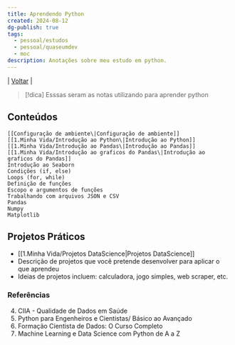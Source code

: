 ```yaml
---
title: Aprendendo Python
created: 2024-08-12
dg-publish: true
tags:
  - pessoal/estudos
  - pessoal/quaseumdev
  - moc
description: Anotações sobre meu estudo em python.
---
```

| [Voltar](index) |
> [!dica]  Esssas seram as notas utilizando para aprender python
## Conteúdos
    [[Configuração de ambiente\|Configuração de ambiente]]
    [[1.Minha Vida/Introdução ao Python\|Introdução ao Python]]
    [[1.Minha Vida/Introdução ao Pandas\|Introdução ao Pandas]]
    [[1.Minha Vida/Introdução ao graficos do Pandas\|Introdução ao graficos do Pandas]]
    Introdução ao Seaborn
    Condições (if, else)
    Loops (for, while)
    Definição de funções
    Escopo e argumentos de funções
    Trabalhando com arquivos JSON e CSV
    Pandas
    Numpy
    Matplotlib
## Projetos Práticos
- [[1.Minha Vida/Projetos DataScience\|Projetos DataScience]]
- Descrição de projetos que você pretende desenvolver para aplicar o que aprendeu
- Ideias de projetos incluem: calculadora, jogo simples, web scraper, etc.

### Referências
4. CIIA - Qualidade de Dados em Saúde
1. Python para Engenheiros e Cientistas/ Básico ao Avançado
2. Formação Cientista de Dados: O Curso Completo
3. Machine Learning e Data Science com Python de A a Z